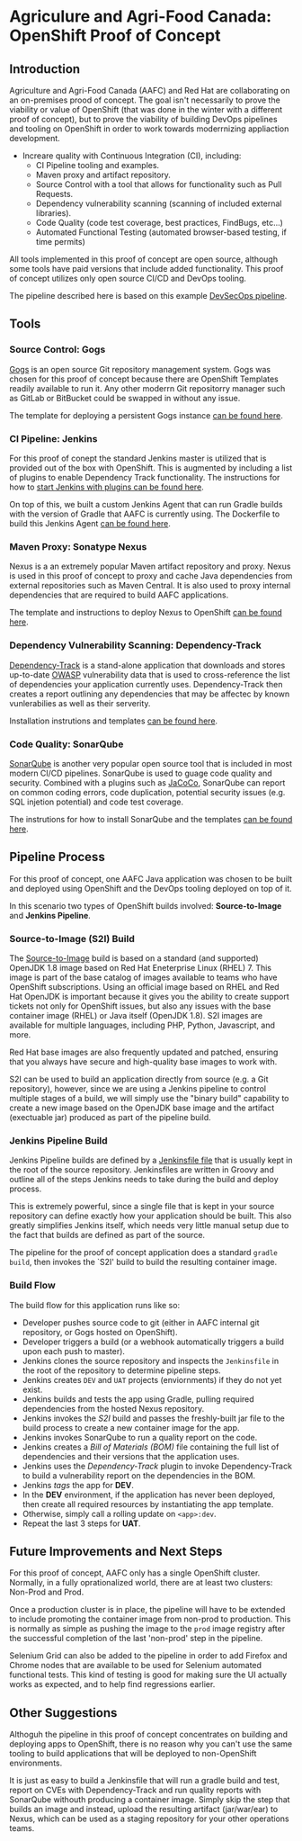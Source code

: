 # Agriculure and Agri-Food Canada: OpenShift Proof of Concept

## Introduction

Agriculture and Agri-Food Canada (AAFC) and Red Hat are collaborating on an on-premises prood of concept.  The goal isn't necessarily to prove the viability or value of OpenShift (that was done in the winter with a different proof of concept), but to prove the viability of building DevOps pipelines and tooling on OpenShift in order to work towards moderrnizing appliaction development.

* Increare quality with Continuous Integration (CI), including:
    * CI Pipeline tooling and examples.
    * Maven proxy and artifact repository.
    * Source Control with a tool that allows for functionality such as Pull Requests.
    * Dependency vulnerability scanning (scanning of included external libraries).
    * Code Quality (code test coverage, best practices, FindBugs, etc...)
    * Automated Functional Testing (automated browser-based testing, if time permits)

All tools implemented in this proof of concept are open source, although some tools have paid versions that include added functionality.  This proof of concept utilizes only open source CI/CD and DevOps tooling.

The pipeline described here is based on this example [DevSecOps pipeline](https://github.com/pittar/ocp-devops-setup/blob/master/full-install.md).

## Tools

### Source Control: Gogs

[Gogs](https://gogs.io/) is an open source Git repository management system.  Gogs was chosen for this proof of concept because there are OpenShift Templates readily available to run it.  Any other moderrn Git repositorry manager such as GitLab or BitBucket could be swapped in without any issue.

The template for deploying a persistent Gogs instance [can be found here](https://github.com/OpenShiftDemos/gogs-openshift-docker/blob/master/openshift/gogs-persistent-template.yaml).

### CI Pipeline: Jenkins

For this proof of conept the standard Jenkins master is utilized that is provided out of the box with OpenShift.  This is augmented by including a list of plugins to enable Dependency Track functionality.  The instructions for how to [start Jenkins with plugins can be found here](https://github.com/pittar/ocp-devops-setup/blob/master/full-install.md#start-jenkins-persistent).

On top of this, we built a custom Jenkins Agent that can run Gradle builds with the version of Gradle that AAFC is currently using.  The Dockerfile to build this Jenkins Agent [can be found here](https://github.com/pittar/containers-quickstarts/blob/master/jenkins-slaves/jenkins-slave-gradle/Dockerfile).

### Maven Proxy: Sonatype Nexus

Nexus is a an extremely popular Maven artifact repository and proxy.  Nexus is used in this proof of concept to proxy and cache Java dependencies from external repositories such as Maven Central.  It is also used to proxy internal dependencies that are required to build AAFC applications.

The template and instructions to deploy Nexus to OpenShift [can be found here](https://github.com/pittar/ocp-devops-setup/blob/master/full-install.md#start-sonatype-nexus-2).

### Dependency Vulnerability Scanning: Dependency-Track

[Dependency-Track](https://dependencytrack.org/) is a stand-alone application that downloads and stores up-to-date [OWASP](https://www.owasp.org) vulnerability data that is used to cross-reference the list of dependencies your application currently uses.  Dependency-Track then creates a report outlining any dependencies that may be affectec by known vunlerabilies as well as their serverity.

Installation instrutions and templates [can be found here](https://github.com/pittar/ocp-devops-setup/blob/master/full-install.md#start-dependency-track).

### Code Quality: SonarQube

[SonarQube](https://www.sonarqube.org/) is another very popular open source tool that is included in most modern CI/CD pipelines.  SonarQube is used to guage code quality and security.  Combined with a plugins such as [JaCoCo](https://github.com/jacoco/jacoco), SonarQube can report on common coding errors, code duplication, potential security issues (e.g. SQL injetion potential) and code test coverage.

The instrutions for how to install SonarQube and the templates [can be found here](https://github.com/pittar/ocp-devops-setup/blob/master/full-install.md#start-sonarqube).


## Pipeline Process

For this proof of concept, one AAFC Java application was chosen to be built and deployed using OpenShift and the DevOps tooling deployed on top of it.

In this scenario two types of OpenShift builds involved:  **Source-to-Image** and **Jenkins Pipeline**.

### Source-to-Image (S2I) Build

The [Source-to-Image](https://docs.openshift.com/container-platform/3.11/using_images/s2i_images/index.html) build is based on a standard (and supported) OpenJDK 1.8 image based on Red Hat Eneterprise Linux (RHEL) 7.  This image is part of the base catalog of images available to teams who have OpenShift subscriptions.  Using an official image based on RHEL and Red Hat OpenJDK is important because it gives you the ability to create support tickets not only for OpenShift issues, but also any issues with the base container image (RHEL) or Java itself (OpenJDK 1.8). S2I images are available for multiple languages, including PHP, Python, Javascript, and more.

Red Hat base images are also frequently updated and patched, ensuring that you always have secure and high-quality base images to work with.

S2I can be used to build an application directly from source (e.g. a Git repository), however, since we are using a Jenkins pipeline to control multiple stages of a build, we will simply use the "binary build" capability to create a new image based on the OpenJDK base image and the artifact (exectuable jar) produced as part of the pipeline build.

### Jenkins Pipeline Build

Jenkins Pipeline builds are defined by a [Jenkinsfile file](https://docs.openshift.com/container-platform/3.11/dev_guide/openshift_pipeline.html) that is usually kept in the root of the source repository.  Jenkinsfiles are written in Groovy and outline all of the steps Jenkins needs to take during the build and deploy process.

This is extremely powerful, since a single file that is kept in your source repository can define exactly how your application should be built.  This also greatly simplifies Jenkins itself, which needs very little manual setup due to the fact that builds are defined as part of the source.

The pipeline for the proof of concept application does a standard `gradle build`, then invokes the `S2I' build to build the resulting container image.

### Build Flow

The build flow for this application runs like so:
* Developer pushes source code to git (either in AAFC internal git repository, or Gogs hosted on OpenShift).
* Developer triggers a build (or a webhook automatically triggers a build upon each push to master).
* Jenkins clones the source repository and inspects the `Jenkinsfile` in the root of the repository to determine pipeline steps.
* Jenkins creates `DEV` and `UAT` projects (enviornments) if they do not yet exist.
* Jenkins builds and tests the app using Gradle, pulling required dependencies from the hosted Nexus repository.
* Jenkins invokes the *S2I* build and passes the freshly-built jar file to the build process to create a new container image for the app.
* Jenkins invokes SonarQube to run a quality report on the code.
* Jenkins creates a *Bill of Materials (BOM)* file containing the full list of dependencies and their versions that the application uses.
* Jenkins uses the *Dependency-Track* plugin to invoke Dependency-Track to build a vulnerability report on the dependencies in the BOM.
* Jenkins *tags* the app for **DEV**.
* In the **DEV** environment, if the application has never been deployed, then create all required resources by instantiating the app template.
* Otherwise, simply call a rolling update on `<app>:dev`.
* Repeat the last 3 steps for **UAT**.

## Future Improvements and Next Steps

For this proof of concept, AAFC only has a single OpenShift cluster.  Normally, in a fully oprationalized world, there are at least two clusters:  Non-Prod and Prod.

Once a production cluster is in place, the pipeline will have to be extended to include promoting the container image from non-prod to production.  This is normally as simple as pushing the image to the `prod` image registry after the successful completion of the last 'non-prod' step in the pipeline.

Selenium Grid can also be added to the pipeline in order to add Firefox and Chrome nodes that are available to be used for Selenium automated functional tests.  This kind of testing is good for making sure the UI actually works as expected, and to help find regressions earlier.

## Other Suggestions

Althoguh the pipeline in this proof of concept concentrates on building and deploying apps to OpenShift, there is no reason why you can't use the same tooling to build applications that will be deployed to non-OpenShift environments.

It is just as easy to build a Jenkinsfile that will run a gradle build and test, report on CVEs with Dependency-Track and run quality reports with SonarQube withouth producing a container image.  Simply skip the step that builds an image and instead, upload the resulting artifact (jar/war/ear) to Nexus, which can be used as a staging repository for your other operations teams.